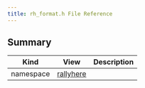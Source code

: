 ```yaml
---
title: rh_format.h File Reference
---
```


## Summary
| Kind | View | Description |
|------|------|-------------|
|namespace|[rallyhere](/game-host-adapter/namespacerallyhere/#namespacerallyhere)||
